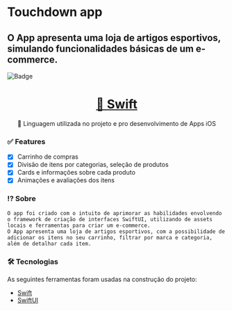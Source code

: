 #  Touchdown app
## O App apresenta uma loja de artigos esportivos, simulando funcionalidades básicas de um e-commerce.
![Badge](https://img.shields.io/static/v1?label=Swift&message=5.6.0&color=orange&logo=swift)

<h1 align="center">
    <a href="https://developer.apple.com/swift/">🔗 Swift</a>
</h1>
<p align="center">🚀 Linguagem utilizada no projeto e pro desenvolvimento de Apps iOS</p>

### ✅ Features

- [x] Carrinho de compras
- [x] Divisão de itens por categorias, seleção de produtos
- [x] Cards e informações sobre cada produto
- [x] Animações e avaliações dos itens

### ⁉️ Sobre

    O app foi criado com o intuito de aprimorar as habilidades envolvendo o framework de criação de interfaces SwiftUI, utilizando de assets locais e ferramentas para criar um e-commerce. 
    O App apresenta uma loja de artigos esportivos, com a possibilidade de adicionar os itens no seu carrinho, filtrar por marca e categoria, além de detalhar cada item.

### 🛠 Tecnologias

As seguintes ferramentas foram usadas na construção do projeto:

- [Swift](https://developer.apple.com/swift/)
- [SwiftUI](https://developer.apple.com/xcode/swiftui/)
